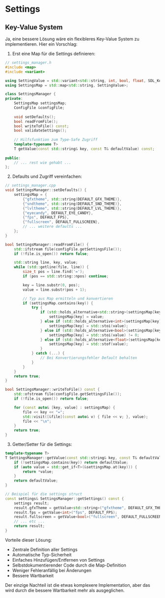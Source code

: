 # Settings

## Key-Value System

Ja, eine bessere Lösung wäre ein flexibleres Key-Value System zu implementieren. Hier ein Vorschlag:

1. Erst eine Map für die Settings definieren:

```c++
// settings_manager.h
#include <map>
#include <variant>

using SettingValue = std::variant<std::string, int, bool, float, SDL_Keycode>;
using SettingsMap = std::map<std::string, SettingValue>;

class SettingsManager {
private:
    SettingsMap settingsMap;
    ConfigFile &configFile;
    
    void setDefaults();
    bool readFromFile();
    bool writeToFile() const;
    bool validateSettings();
    
    // Hilfsfunktion zum Type-Safe Zugriff
    template<typename T>
    T getValue(const std::string& key, const T& defaultValue) const;
    
public:
    // ... rest wie gehabt ...
};
```

2. Defaults und Zugriff vereinfachen:

```c++
// settings_manager.cpp
void SettingsManager::setDefaults() {
    settingsMap = {
        {"gfxtheme", std::string(DEFAULT_GFX_THEME)},
        {"sndtheme", std::string(DEFAULT_SND_THEME)},
        {"lvltheme", std::string(DEFAULT_LVL_THEME)},
        {"eyecandy", DEFAULT_EYE_CANDY},
        {"fps", DEFAULT_FPS},
        {"fullscreen", DEFAULT_FULLSCREEN},
        // ... weitere defaults ...
    };
}

bool SettingsManager::readFromFile() {
    std::ifstream file(configFile.getSettingsFile());
    if (!file.is_open()) return false;

    std::string line, key, value;
    while (std::getline(file, line)) {
        size_t pos = line.find('=');
        if (pos == std::string::npos) continue;

        key = line.substr(0, pos);
        value = line.substr(pos + 1);

        // Typ aus Map ermitteln und konvertieren
        if (settingsMap.contains(key)) {
            try {
                if (std::holds_alternative<std::string>(settingsMap[key])) {
                    settingsMap[key] = value;
                } else if (std::holds_alternative<int>(settingsMap[key])) {
                    settingsMap[key] = std::stoi(value);
                } else if (std::holds_alternative<bool>(settingsMap[key])) {
                    settingsMap[key] = std::stoi(value) != 0;
                } else if (std::holds_alternative<float>(settingsMap[key])) {
                    settingsMap[key] = std::stof(value);
                }
            } catch (...) {
                // Bei Konvertierungsfehler Default behalten
            }
        }
    }
    return true;
}

bool SettingsManager::writeToFile() const {
    std::ofstream file(configFile.getSettingsFile());
    if (!file.is_open()) return false;

    for (const auto& [key, value] : settingsMap) {
        file << key << "=";
        std::visit([&file](const auto& v) { file << v; }, value);
        file << "\n";
    }
    return true;
}
```

3. Getter/Setter für die Settings:

```c++
template<typename T>
T SettingsManager::getValue(const std::string& key, const T& defaultValue) const {
    if (!settingsMap.contains(key)) return defaultValue;
    if (auto value = std::get_if<T>(&settingsMap.at(key))) {
        return *value;
    }
    return defaultValue;
}

// Beispiel für die settings struct
const settings& SettingsManager::getSettings() const {
    settings result;
    result.gfxTheme = getValue<std::string>("gfxtheme", DEFAULT_GFX_THEME);
    result.fps = getValue<int>("fps", DEFAULT_FPS);
    result.fullscreen = getValue<bool>("fullscreen", DEFAULT_FULLSCREEN);
    // ... etc ...
    return result;
}
```

Vorteile dieser Lösung:
- Zentrale Definition aller Settings
- Automatische Typ-Sicherheit
- Einfaches Hinzufügen/Entfernen von Settings
- Selbstdokumentierender Code durch die Map-Definition
- Weniger Fehleranfällig bei Änderungen
- Bessere Wartbarkeit

Der einzige Nachteil ist die etwas komplexere Implementation, aber das wird durch die bessere Wartbarkeit mehr als ausgeglichen.
